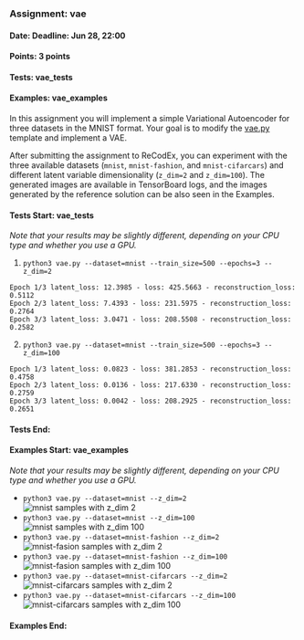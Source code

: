 ### Assignment: vae
#### Date: Deadline: Jun 28, 22:00
#### Points: 3 points
#### Tests: vae_tests
#### Examples: vae_examples

In this assignment you will implement a simple Variational Autoencoder
for three datasets in the MNIST format. Your goal is to modify the
[vae.py](https://github.com/ufal/npfl138/tree/past-2324/labs/12/vae.py)
template and implement a VAE.

After submitting the assignment to ReCodEx, you can experiment with the three
available datasets (`mnist`, `mnist-fashion`, and `mnist-cifarcars`) and
different latent variable dimensionality (`z_dim=2` and `z_dim=100`).
The generated images are available in TensorBoard logs, and the images
generated by the reference solution can be also seen in the Examples.

#### Tests Start: vae_tests
_Note that your results may be slightly different, depending on your CPU type and whether you use a GPU._

1. `python3 vae.py --dataset=mnist --train_size=500 --epochs=3 --z_dim=2`
```
Epoch 1/3 latent_loss: 12.3985 - loss: 425.5663 - reconstruction_loss: 0.5112
Epoch 2/3 latent_loss: 7.4393 - loss: 231.5975 - reconstruction_loss: 0.2764
Epoch 3/3 latent_loss: 3.0471 - loss: 208.5508 - reconstruction_loss: 0.2582
```

2. `python3 vae.py --dataset=mnist --train_size=500 --epochs=3 --z_dim=100`
```
Epoch 1/3 latent_loss: 0.0823 - loss: 381.2853 - reconstruction_loss: 0.4758
Epoch 2/3 latent_loss: 0.0136 - loss: 217.6330 - reconstruction_loss: 0.2759
Epoch 3/3 latent_loss: 0.0042 - loss: 208.2925 - reconstruction_loss: 0.2651
```
#### Tests End:
#### Examples Start: vae_examples
_Note that your results may be slightly different, depending on your CPU type and whether you use a GPU._
- `python3 vae.py --dataset=mnist --z_dim=2`
![mnist samples with z_dim 2](https://ufal.mff.cuni.cz/~straka/courses/npfl138/2324/demos/vae_mnist_z2.png)
- `python3 vae.py --dataset=mnist --z_dim=100`
![mnist samples with z_dim 100](https://ufal.mff.cuni.cz/~straka/courses/npfl138/2324/demos/vae_mnist_z100.png)
- `python3 vae.py --dataset=mnist-fashion --z_dim=2`
![mnist-fasion samples with z_dim 2](https://ufal.mff.cuni.cz/~straka/courses/npfl138/2324/demos/vae_mnist-fashion_z2.png)
- `python3 vae.py --dataset=mnist-fashion --z_dim=100`
![mnist-fasion samples with z_dim 100](https://ufal.mff.cuni.cz/~straka/courses/npfl138/2324/demos/vae_mnist-fashion_z100.png)
- `python3 vae.py --dataset=mnist-cifarcars --z_dim=2`
![mnist-cifarcars samples with z_dim 2](https://ufal.mff.cuni.cz/~straka/courses/npfl138/2324/demos/vae_mnist-cifarcars_z2.png)
- `python3 vae.py --dataset=mnist-cifarcars --z_dim=100`
![mnist-cifarcars samples with z_dim 100](https://ufal.mff.cuni.cz/~straka/courses/npfl138/2324/demos/vae_mnist-cifarcars_z100.png)
#### Examples End:
